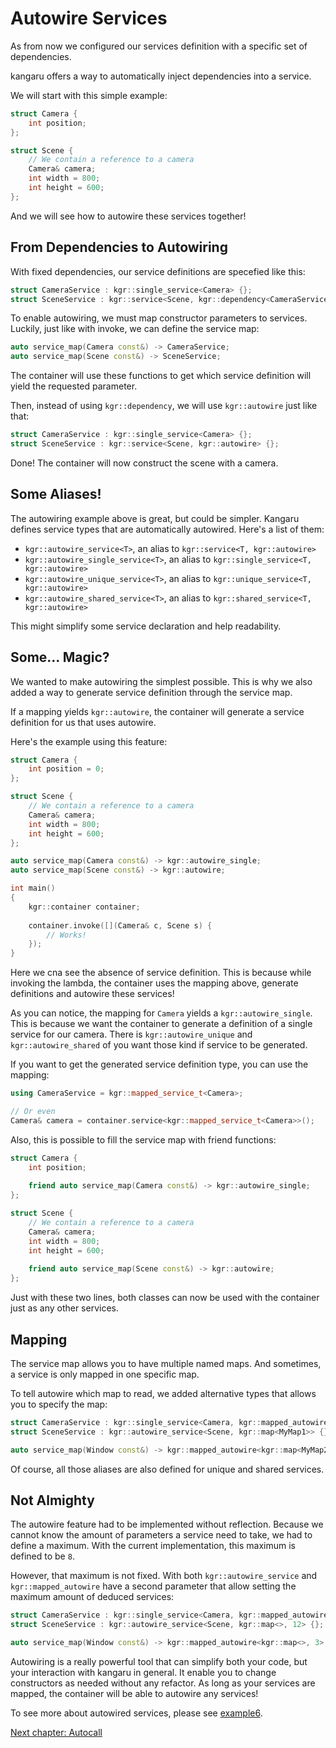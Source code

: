Autowire Services
=================

As from now we configured our services definition with a specific set of dependencies.

kangaru offers a way to automatically inject dependencies into a service.

We will start with this simple example:

```c++
struct Camera {
    int position;
};

struct Scene {
	// We contain a reference to a camera
    Camera& camera;
    int width = 800;
    int height = 600;
};
```

And we will see how to autowire these services together!

## From Dependencies to Autowiring

With fixed dependencies, our service definitions are specefied like this:

```c++
struct CameraService : kgr::single_service<Camera> {};
struct SceneService : kgr::service<Scene, kgr::dependency<CameraService>> {};
```

To enable autowiring, we must map constructor parameters to services.
Luckily, just like with invoke, we can define the service map:

```c++
auto service_map(Camera const&) -> CameraService;
auto service_map(Scene const&) -> SceneService;
```

The container will use these functions to get which service definition will yield the requested parameter.

Then, instead of using `kgr::dependency`, we will use `kgr::autowire` just like that:

```c++
struct CameraService : kgr::single_service<Camera> {};
struct SceneService : kgr::service<Scene, kgr::autowire> {};
```

Done! The container will now construct the scene with a camera.

## Some Aliases!

The autowiring example above is great, but could be simpler. Kangaru defines service types that are automatically autowired.
Here's a list of them:

 * `kgr::autowire_service<T>`, an alias to `kgr::service<T, kgr::autowire>`
 * `kgr::autowire_single_service<T>`, an alias to `kgr::single_service<T, kgr::autowire>`
 * `kgr::autowire_unique_service<T>`, an alias to `kgr::unique_service<T, kgr::autowire>`
 * `kgr::autowire_shared_service<T>`, an alias to `kgr::shared_service<T, kgr::autowire>`

This might simplify some service declaration and help readability.

## Some... Magic?

We wanted to make autowiring the simplest possible.
This is why we also added a way to generate service definition through the service map.

If a mapping yields `kgr::autowire`, the container will generate a service definition for us that uses autowire.

Here's the example using this feature:

```c++
struct Camera {
    int position = 0;
};

struct Scene {
	// We contain a reference to a camera
    Camera& camera;
    int width = 800;
    int height = 600;
};

auto service_map(Camera const&) -> kgr::autowire_single;
auto service_map(Scene const&) -> kgr::autowire;

int main()
{
	kgr::container container;
	
	container.invoke([](Camera& c, Scene s) {
		// Works!
	});
}
```

Here we cna see the absence of service definition.
This is because while invoking the lambda, the container uses the mapping above,
generate definitions and autowire these services!

As you can notice, the mapping for `Camera` yields a `kgr::autowire_single`. This is because we want the container
to generate a definition of a single service for our camera.
There is `kgr::autowire_unique` and `kgr::autowire_shared` of you want those kind if service to be generated.

If you want to get the generated service definition type, you can use the mapping:

```c++
using CameraService = kgr::mapped_service_t<Camera>;

// Or even
Camera& camera = container.service<kgr::mapped_service_t<Camera>>();
```

Also, this is possible to fill the service map with friend functions:

```c++
struct Camera {
    int position;
    
    friend auto service_map(Camera const&) -> kgr::autowire_single;
};

struct Scene {
	// We contain a reference to a camera
    Camera& camera;
    int width = 800;
    int height = 600;
    
    friend auto service_map(Scene const&) -> kgr::autowire;
};
```

Just with these two lines, both classes can now be used with the container just as any other services.

## Mapping

The service map allows you to have multiple named maps. And sometimes, a service is only mapped in one specific map.

To tell autowire which map to read, we added alternative types that allows you to specify the map:

```c++
struct CameraService : kgr::single_service<Camera, kgr::mapped_autowire<kgr::map<MyMap1, MyMap2>>> {};
struct SceneService : kgr::autowire_service<Scene, kgr::map<MyMap1>> {};

auto service_map(Window const&) -> kgr::mapped_autowire<kgr::map<MyMap2>> {};
```

Of course, all those aliases are also defined for unique and shared services.

## Not Almighty

The autowire feature had to be implemented without reflection. Because we cannot know the amount of parameters a service
need to take, we had to define a maximum. With the current implementation, this maximum is defined to be `8`.

However, that maximum is not fixed. With both `kgr::autowire_service` and `kgr::mapped_autowire` have a second parameter
that allow setting the maximum amount of deduced services:


```c++
struct CameraService : kgr::single_service<Camera, kgr::mapped_autowire<kgr::map<>, 10>> {};
struct SceneService : kgr::autowire_service<Scene, kgr::map<>, 12> {};

auto service_map(Window const&) -> kgr::mapped_autowire<kgr::map<>, 3> {};
```

Autowiring is a really powerful tool that can simplify both your code, but your interaction with kangaru in general.
It enable you to change constructors as needed without any refactor. As long as your services are mapped, the container
will be able to autowire any services!

To see more about autowired services, please see [example6](../examples/example6/example6.cpp).

[Next chapter: Autocall](section07_autocall.md)
